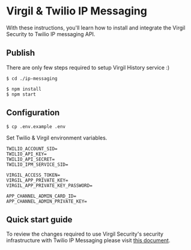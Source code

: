# Virgil & Twilio IP Messaging

With these instructions, you'll learn how to install and integrate the Virgil Security to Twilio IP messaging API.

## Publish

There are only few steps required to setup Virgil History service :)

```
$ cd ./ip-messaging

$ npm install
$ npm start
```

## Configuration

```
$ cp .env.example .env
```
Set Twilio & Virgil environment variables.

```
TWILIO_ACCOUNT_SID=
TWILIO_API_KEY=
TWILIO_API_SECRET=
TWILIO_IPM_SERVICE_SID=

VIRGIL_ACCESS_TOKEN=
VIRGIL_APP_PRIVATE_KEY=
VIRGIL_APP_PRIVATE_KEY_PASSWORD=

APP_CHANNEL_ADMIN_CARD_ID=
APP_CHANNEL_ADMIN_PRIVATE_KEY=
```

## Quick start guide
To review the changes required to use Virgil Security's security infrastructure with Twilio IP Messaging please visit [this document](https://github.com/VirgilSecurity/virgil-demo-twilio/tree/master/ip-messaging).
